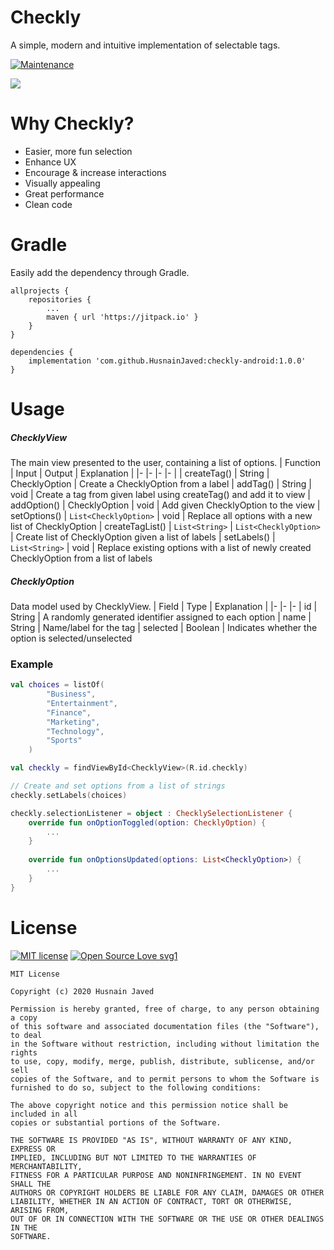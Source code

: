 # Checkly

A simple, modern and intuitive implementation of selectable tags.

[![Maintenance](https://img.shields.io/badge/Maintained%3F-yes-green.svg)](https://GitHub.com/Naereen/StrapDown.js/graphs/commit-activity)

![](https://s1.gifyu.com/images/checkly-demo-1.gif)

# Why Checkly?

  - Easier, more fun selection
  - Enhance UX
  - Encourage & increase interactions
  - Visually appealing
  - Great performance
  - Clean code

# Gradle
Easily add the dependency through Gradle.

```
allprojects {
	repositories {
		...
	  	maven { url 'https://jitpack.io' }
	}
}
```
```
dependencies {
	implementation 'com.github.HusnainJaved:checkly-android:1.0.0'
}
```

# Usage

##### ChecklyView
The main view presented to the user, containing a list of options.
| Function | Input | Output | Explanation |
|-	|-	|-	|- |
| createTag() | String | ChecklyOption | Create a ChecklyOption from a label
| addTag() | String | void | Create a tag from given label using createTag() and add it to view
| addOption() | ChecklyOption | void | Add given ChecklyOption to the view
| setOptions() | `List<ChecklyOption>` | void | Replace all options with a new list of ChecklyOption
| createTagList() | `List<String>` | `List<ChecklyOption>` | Create list of ChecklyOption given a list of labels
| setLabels() | `List<String>` | void | Replace existing options with a list of newly created ChecklyOption from a list of labels

##### ChecklyOption
Data model used by ChecklyView.
| Field | Type | Explanation |
|-	|-	|-
| id | String | A randomly generated identifier assigned to each option 
| name | String | Name/label for the tag
| selected | Boolean | Indicates whether the option is selected/unselected

### Example

```kotlin
val choices = listOf(
        "Business",
        "Entertainment",
        "Finance",
        "Marketing",
        "Technology",
        "Sports"
    )

val checkly = findViewById<ChecklyView>(R.id.checkly)

// Create and set options from a list of strings
checkly.setLabels(choices)

checkly.selectionListener = object : ChecklySelectionListener {
    override fun onOptionToggled(option: ChecklyOption) {
        ...
    }
    
    override fun onOptionsUpdated(options: List<ChecklyOption>) {
        ...
    }
}
````

# License

[![MIT license](https://img.shields.io/badge/License-MIT-blue.svg)](https://lbesson.mit-license.org/) [![Open Source Love svg1](https://badges.frapsoft.com/os/v1/open-source.svg?v=103)](https://github.com/ellerbrock/open-source-badges/)

```
MIT License

Copyright (c) 2020 Husnain Javed

Permission is hereby granted, free of charge, to any person obtaining a copy
of this software and associated documentation files (the "Software"), to deal
in the Software without restriction, including without limitation the rights
to use, copy, modify, merge, publish, distribute, sublicense, and/or sell
copies of the Software, and to permit persons to whom the Software is
furnished to do so, subject to the following conditions:

The above copyright notice and this permission notice shall be included in all
copies or substantial portions of the Software.

THE SOFTWARE IS PROVIDED "AS IS", WITHOUT WARRANTY OF ANY KIND, EXPRESS OR
IMPLIED, INCLUDING BUT NOT LIMITED TO THE WARRANTIES OF MERCHANTABILITY,
FITNESS FOR A PARTICULAR PURPOSE AND NONINFRINGEMENT. IN NO EVENT SHALL THE
AUTHORS OR COPYRIGHT HOLDERS BE LIABLE FOR ANY CLAIM, DAMAGES OR OTHER
LIABILITY, WHETHER IN AN ACTION OF CONTRACT, TORT OR OTHERWISE, ARISING FROM,
OUT OF OR IN CONNECTION WITH THE SOFTWARE OR THE USE OR OTHER DEALINGS IN THE
SOFTWARE.
```
